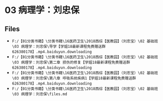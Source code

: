 # 03 病理学：刘忠保

## Files

- `F:/【01分类书籍】\分类书籍\16医药卫生\2018西综【医教园】（刘忠宝）\02 基础班\03 病理学：刘忠保\导学【学姐18最新课程免费赠送群626380178】.mp4.baiduyun.downloading`
- `F:/【01分类书籍】\分类书籍\16医药卫生\2018西综【医教园】（刘忠宝）\02 基础班\03 病理学：刘忠保\第二章 损伤的修复【学姐18最新课程免费赠送群626380178】.mp4.baiduyun.downloading`
- `F:/【01分类书籍】\分类书籍\16医药卫生\2018西综【医教园】（刘忠宝）\02 基础班\03 病理学：刘忠保\第八章 呼吸系统疾病1【学姐18最新课程免费赠送群626380178】.mp4.baiduyun.downloading`
- `F:/【01分类书籍】\分类书籍\16医药卫生\2018西综【医教园】（刘忠宝）\02 基础班\03 病理学：刘忠保\files.md`
